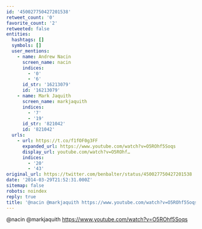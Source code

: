 ```yaml
---
id: '450027750427201538'
retweet_count: '0'
favorite_count: '2'
retweeted: false
entities:
  hashtags: []
  symbols: []
  user_mentions:
    - name: Andrew Nacin
      screen_name: nacin
      indices:
        - '0'
        - '6'
      id_str: '16213079'
      id: '16213079'
    - name: Mark Jaquith
      screen_name: markjaquith
      indices:
        - '7'
        - '19'
      id_str: '821042'
      id: '821042'
  urls:
    - url: https://t.co/f1fOF0g3FF
      expanded_url: https://www.youtube.com/watch?v=O5ROhf5Soqs
      display_url: youtube.com/watch?v=O5ROhf…
      indices:
        - '20'
        - '43'
original_url: https://twitter.com/benbalter/status/450027750427201538
date: '2014-03-29T21:52:31.000Z'
sitemap: false
robots: noindex
reply: true
title: '@nacin @markjaquith https://www.youtube.com/watch?v=O5ROhf5Soqs'
---
```


@nacin @markjaquith https://www.youtube.com/watch?v=O5ROhf5Soqs